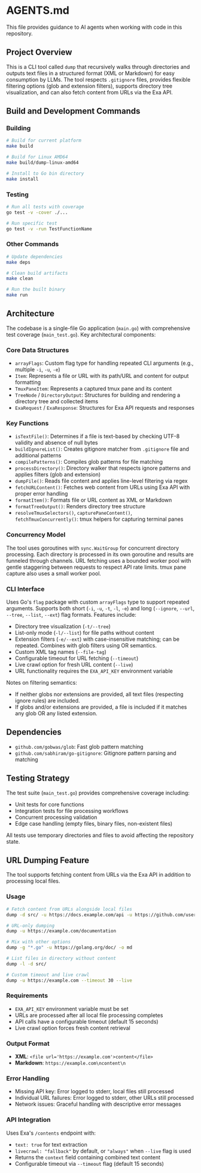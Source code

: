 # AGENTS.md

This file provides guidance to AI agents when working with code in this repository.

## Project Overview

This is a CLI tool called `dump` that recursively walks through directories and outputs text files in a structured format (XML or Markdown) for easy consumption by LLMs. The tool respects `.gitignore` files, provides flexible filtering options (glob and extension filters), supports directory tree visualization, and can also fetch content from URLs via the Exa API.

## Build and Development Commands

### Building
```bash
# Build for current platform
make build

# Build for Linux AMD64
make build/dump-linux-amd64

# Install to Go bin directory
make install
```

### Testing
```bash
# Run all tests with coverage
go test -v -cover ./...

# Run specific test
go test -v -run TestFunctionName
```

### Other Commands
```bash
# Update dependencies
make deps

# Clean build artifacts
make clean

# Run the built binary
make run
```

## Architecture

The codebase is a single-file Go application (`main.go`) with comprehensive test coverage (`main_test.go`). Key architectural components:

### Core Data Structures
- `arrayFlags`: Custom flag type for handling repeated CLI arguments (e.g., multiple `-i`, `-u`, `-e`)
- `Item`: Represents a file or URL with its path/URL and content for output formatting
- `TmuxPaneItem`: Represents a captured tmux pane and its content
- `TreeNode` / `DirectoryOutput`: Structures for building and rendering a directory tree and collected items
- `ExaRequest` / `ExaResponse`: Structures for Exa API requests and responses

### Key Functions
- `isTextFile()`: Determines if a file is text-based by checking UTF-8 validity and absence of null bytes
- `buildIgnoreList()`: Creates gitignore matcher from `.gitignore` file and additional patterns
- `compilePatterns()`: Compiles glob patterns for file matching
- `processDirectory()`: Directory walker that respects ignore patterns and applies filters (glob and extension)
- `dumpFile()`: Reads file content and applies line-level filtering via regex
- `fetchURLContent()`: Fetches web content from URLs using Exa API with proper error handling
- `formatItem()`: Formats file or URL content as XML or Markdown
- `formatTreeOutput()`: Renders directory tree structure
- `resolveTmuxSelectors()`, `capturePaneContent()`, `fetchTmuxConcurrently()`: tmux helpers for capturing terminal panes

### Concurrency Model
The tool uses goroutines with `sync.WaitGroup` for concurrent directory processing. Each directory is processed in its own goroutine and results are funneled through channels. URL fetching uses a bounded worker pool with gentle staggering between requests to respect API rate limits. tmux pane capture also uses a small worker pool.

### CLI Interface
Uses Go's `flag` package with custom `arrayFlags` type to support repeated arguments. Supports both short (`-i`, `-u`, `-t`, `-l`, `-e`) and long (`--ignore`, `--url`, `--tree`, `--list`, `--ext`) flag formats. Features include:
- Directory tree visualization (`-t/--tree`)
- List-only mode (`-l/--list`) for file paths without content
- Extension filters (`-e/--ext`) with case-insensitive matching; can be repeated. Combines with glob filters using OR semantics.
- Custom XML tag names (`--file-tag`)
- Configurable timeout for URL fetching (`--timeout`)
- Live crawl option for fresh URL content (`--live`)
- URL functionality requires the `EXA_API_KEY` environment variable

Notes on filtering semantics:
- If neither globs nor extensions are provided, all text files (respecting ignore rules) are included.
- If globs and/or extensions are provided, a file is included if it matches any glob OR any listed extension.

## Dependencies

- `github.com/gobwas/glob`: Fast glob pattern matching
- `github.com/sabhiram/go-gitignore`: Gitignore pattern parsing and matching

## Testing Strategy

The test suite (`main_test.go`) provides comprehensive coverage including:
- Unit tests for core functions
- Integration tests for file processing workflows
- Concurrent processing validation
- Edge case handling (empty files, binary files, non-existent files)

All tests use temporary directories and files to avoid affecting the repository state.

## URL Dumping Feature

The tool supports fetching content from URLs via the Exa API in addition to processing local files.

### Usage
```bash
# Fetch content from URLs alongside local files
dump -d src/ -u https://docs.example.com/api -u https://github.com/user/repo

# URL-only dumping
dump -u https://example.com/documentation

# Mix with other options
dump -g "*.go" -u https://golang.org/doc/ -o md

# List files in directory without content
dump -l -d src/

# Custom timeout and live crawl
dump -u https://example.com --timeout 30 --live
```

### Requirements
- `EXA_API_KEY` environment variable must be set
- URLs are processed after all local file processing completes
- API calls have a configurable timeout (default 15 seconds)
- Live crawl option forces fresh content retrieval

### Output Format
- **XML**: `<file url='https://example.com'>content</file>`
- **Markdown**: ````https://example.com\ncontent\n````

### Error Handling
- Missing API key: Error logged to stderr, local files still processed
- Individual URL failures: Error logged to stderr, other URLs still processed
- Network issues: Graceful handling with descriptive error messages

### API Integration
Uses Exa's `/contents` endpoint with:
- `text: true` for text extraction
- `livecrawl: "fallback"` by default, or `"always"` when `--live` flag is used
- Returns the `context` field containing combined text content
- Configurable timeout via `--timeout` flag (default 15 seconds)
